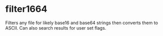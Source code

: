 # filter1664
Filters any file for likely base16 and base64 strings then converts them to ASCII. Can also search results for user set flags.
